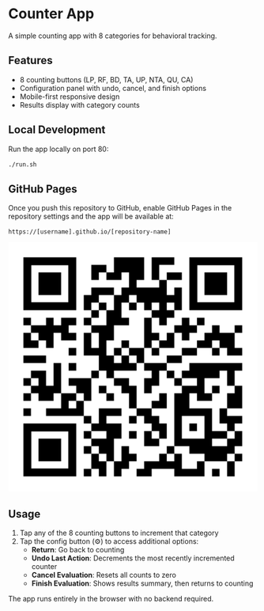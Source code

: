 # Counter App

A simple counting app with 8 categories for behavioral tracking.

## Features

- 8 counting buttons (LP, RF, BD, TA, UP, NTA, QU, CA)
- Configuration panel with undo, cancel, and finish options
- Mobile-first responsive design
- Results display with category counts

## Local Development

Run the app locally on port 80:
```bash
./run.sh
```

## GitHub Pages

Once you push this repository to GitHub, enable GitHub Pages in the repository settings and the app will be available at:
```
https://[username].github.io/[repository-name]
```

![QR Code](img/qr-code.svg)

## Usage

1. Tap any of the 8 counting buttons to increment that category
2. Tap the config button (⚙️) to access additional options:
   - **Return**: Go back to counting
   - **Undo Last Action**: Decrements the most recently incremented counter
   - **Cancel Evaluation**: Resets all counts to zero
   - **Finish Evaluation**: Shows results summary, then returns to counting

The app runs entirely in the browser with no backend required.